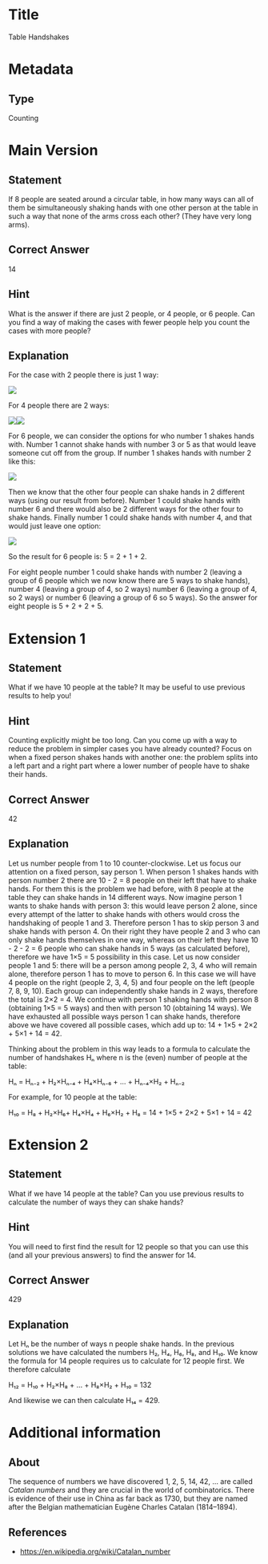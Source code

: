 # Title

Table Handshakes

# Metadata

## Type

Counting 

# Main Version

## Statement

If 8 people are seated around a circular table, in how many ways can all of them be simultaneously shaking hands with one other person at the table in such a way that none of the arms cross each other? (They have very long arms).

## Correct Answer

14

## Hint

What is the answer if there are just 2 people, or 4 people, or 6 people. Can you find a way of making the cases with fewer people help you count the cases with more people?

## Explanation

For the case with 2 people there is just 1 way: 

![](Table%20Handshakes_images/image_0.png)

For 4 people there are 2 ways:

![](Table%20Handshakes_images/image_1.png)![](Table%20Handshakes_images/image_2.png)

For 6 people, we can consider the options for who number 1 shakes hands with. Number 1 cannot shake hands with number 3 or 5 as that would leave someone cut off from the group. If number 1 shakes hands with number 2 like this:

![](Table%20Handshakes_images/image_3.png)

Then we know that the other four people can shake hands in 2 different ways (using our result from before). Number 1 could shake hands with number 6 and there would also be 2 different ways for the other four to shake hands. Finally number 1 could shake hands with number 4, and that would just leave one option:

![](Table%20Handshakes_images/image_4.png)

So the result for 6 people is: 5 = 2 + 1 + 2.

For eight people number 1 could shake hands with number 2 (leaving a group of 6 people which we now know there are 5 ways to shake hands), number 4 (leaving a group of 4, so 2 ways) number 6 (leaving a group of 4, so 2 ways) or number 6 (leaving a group of 6 so 5 ways). So the answer for eight people is 5 + 2 + 2 + 5.

# Extension 1

## Statement

What if we have 10 people at the table? It may be useful to use previous results to help you!

## Hint

Counting explicitly might be too long. Can you come up with a way to reduce the problem in simpler cases you have already counted? Focus on when a fixed person shakes hands with another one: the problem splits into a left part and a right part where a lower number of people have to shake their hands.

## Correct Answer

42

## Explanation

Let us number people from 1 to 10 counter-clockwise. Let us focus our attention on a fixed person, say person 1. When person 1 shakes hands with person number 2 there are 10 - 2 = 8 people on their left that have to shake hands. For them this is the problem we had before, with 8 people at the table they can shake hands in 14 different ways. Now imagine person 1 wants to shake hands with person 3: this would leave person 2 alone, since every attempt of the latter to shake hands with others would cross the handshaking of people 1 and 3. Therefore person 1 has to skip person 3 and shake hands with person 4. On their right they have people 2 and 3 who can only shake hands themselves in one way, whereas on their left they have 10 - 2 - 2 = 6 people who can shake hands in 5 ways (as calculated before), therefore we have 1×5 = 5 possibility in this case. Let us now consider people 1 and 5: there will be a person among people 2, 3, 4 who will remain alone, therefore person 1 has to move to person 6. In this case we will have 4 people on the right (people 2, 3, 4, 5) and four people on the left (people 7, 8, 9, 10). Each group can independently shake hands in 2 ways, therefore the total is 2×2 = 4. We continue with person 1 shaking hands with person 8 (obtaining 1×5 = 5 ways) and then with person 10 (obtaining 14 ways). We have exhausted all possible ways person 1 can shake hands, therefore above we have covered all possible cases, which add up to: 14 + 1×5 + 2×2 + 5×1 + 14 = 42.

Thinking about the problem in this way leads to a formula to calculate the number of handshakes Hₙ where n is the (even) number of people at the table:

Hₙ = Hₙ₋₂ + H₂×Hₙ₋₄ + H₄×Hₙ₋₆ + … + Hₙ₋₄×H₂ + Hₙ₋₂

For example, for 10 people at the table:

H₁₀ = H₈ + H₂×H₆+ H₄×H₄ + H₆×H₂ + H₈ = 14 + 1×5 + 2×2 + 5×1 + 14 = 42

# Extension 2

## Statement

What if we have 14 people at the table? Can you use previous results to calculate the number of ways they can shake hands? 

## Hint

You will need to first find the result for 12 people so that you can use this (and all your previous answers) to find the answer for 14.

## Correct Answer

429

## Explanation 

Let Hₙ be the number of ways n people shake hands. In the previous solutions we have calculated the numbers H₂, H₄,  H₆, H₈, and H₁₀. We know the formula for 14 people requires us to calculate for 12 people first. We therefore calculate

H₁₂ = H₁₀ + H₂×H₈ + … + H₈×H₂ + H₁₀ = 132

And likewise we can then calculate H₁₄ = 429.

# Additional information

## About

The sequence of numbers we have discovered 1, 2, 5, 14, 42, ... are called *Catalan numbers* and they are crucial in the world of combinatorics. There is evidence of their use in China as far back as 1730, but they are named after the Belgian mathematician Eugène Charles Catalan (1814–1894).

## References

* https://en.wikipedia.org/wiki/Catalan_number

